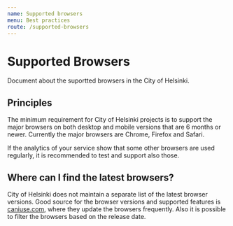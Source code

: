 ```yaml
---
name: Supported browsers
menu: Best practices
route: /supported-browsers
---
```


# Supported Browsers

Document about the suportted browsers in the City of Helsinki.

Principles
----------------

The minimum requirement for City of Helsinki projects is to support the major browsers on both desktop and mobile versions that are 6 months or newer. Currently the major browsers are Chrome, Firefox and Safari.

If the analytics of your service show that some other browsers are used regularly, it is recommended to test and support also those.

Where can I find the latest browsers?
-------------------------------------

City of Helsinki does not maintain a separate list of the latest browser versions. Good source for the browser versions and supported features is [caniuse.com](https://caniuse.com), where they update the browsers frequently. Also it is possible to filter the browsers based on the release date. 